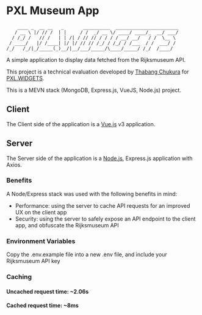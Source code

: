 # PXL Museum App

```
    ____ _  __ __   _       __________  _______________________
   / __ \ |/ // /  | |     / /  _/ __ \/ ____/ ____/_  __/ ___/
  / /_/ /   // /   | | /| / // // / / / / __/ __/   / /  \__ \
 / ____/   |/ /____| |/ |/ // // /_/ / /_/ / /___  / /  ___/ /
/_/   /_/|_/_____(_)__/|__/___/_____/\____/_____/ /_/  /____/

```

A simple application to display data fetched from the Rijksmuseum API.

This project is a technical evaluation developed by [Thabang Chukura](mailto:atchukura@gmail.com) for [PXL.WIDGETS](https://pxlwidgets.com/).

This is a MEVN stack (MongoDB, Express.js, VueJS, Node.js) project.

## Client

The Client side of the application is a [Vue.js](https://vuejs.org) v3 application.

## Server

The Server side of the application is a [Node.js](https://nodejs.org/), Express.js application with Axios.

### Benefits

A Node/Express stack was used with the following benefits in mind:

- Performance: using the server to cache API requests for an improved UX on the client app
- Security: using the server to safely expose an API endpoint to the client app, and obfuscate the Rijksmuseum API

### Environment Variables

Copy the .env.example file into a new .env file, and include your Rijksmuseum API key

### Caching

#### Uncached request time: ~2.06s

#### Cached request time: ~8ms
